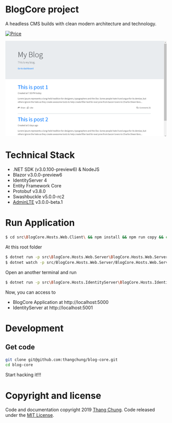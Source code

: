 # BlogCore project

A headless CMS builds with clean modern architecture and technology.

[![Price](https://img.shields.io/badge/price-FREE-0098f7.svg)](https://github.com/thangchung/blog-core/blob/master/LICENSE)

![Alt Text](art/blogcore.gif)

# Technical Stack

- .NET SDK (v3.0.100-preview6) & NodeJS
- Blazor v3.0.0-preview6
- IdentityServer 4
- Entity Framework Core
- Protobuf v3.8.0
- Swashbuckle v5.0.0-rc2
- [AdminLTE](https://github.com/ColorlibHQ/AdminLTE) v3.0.0-beta.1

# Run Application

```bash
$ cd src\BlogCore.Hosts.Web.Client\ && npm install && npm run copy && cd ../..
```

At this root folder

```bash
$ dotnet run -p src\BlogCore.Hosts.Web.Server\BlogCore.Hosts.Web.Server.csproj
$ dotnet watch -p src/BlogCore.Hosts.Web.Server/BlogCore.Hosts.Web.Server.csproj run // live reloading
```

Open an another terminal and run

```bash
$ dotnet run -p src\BlogCore.Hosts.IdentityServer\BlogCore.Hosts.IdentityServer.csproj
```

Now, you can access to
- BlogCore Application at http://localhost:5000
- IdentityServer at http://localhost:5001

# Development
## Get code

```bash
git clone git@github.com:thangchung/blog-core.git
cd blog-core
```
Start hacking it!!!

# Copyright and license

Code and documentation copyright 2019 [Thang Chung](https://github.com/thangchung). Code released under the [MIT License](https://github.com/thangchung/blog-core/blob/master/LICENSE).
